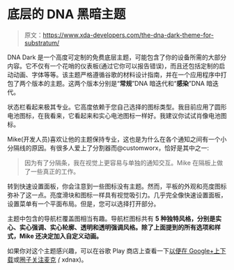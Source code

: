 # 底层的 DNA 黑暗主题

> 原文：<https://www.xda-developers.com/the-dna-dark-theme-for-substratum/>

DNA Dark 是一个高度可定制的免费底层主题，可能包含了你的设备所需的大部分内容。它不仅有一个花哨的仪表板(通过它你可以报告错误)，而且还包括定制的启动动画、字体等等。该主题严格遵循谷歌的材料设计指南，并在一个应用程序中打包了两个版本的主题。这两个版本分别是“**常规**”DNA 暗迭代和“**感染**”DNA 暗迭代。

状态栏看起来极其专业。它高度依赖于您自己选择的图标类型。我目前应用了圆形电池图标，在我看来，它看起来和实心电池图标一样好。我建议你试试肖像电池图标。

Mike(开发人员)喜欢让他的主题保持专业，这也是为什么在各个通知之间有一个小分隔线的原因。有很多人爱上了分割器而@customworx，恰好是其中之一:

> 因为有了分隔条，我在视觉上更容易与单独的通知交互。Mike 在隔板上做了一些真正的工作。

转到快速设置面板，你会注意到一些图标没有主题。然而，平板的外观和亮度图标弥补了这一点。亮度滑块和图标一样具有视觉吸引力。几乎完全像快速设置面板，设置菜单有一个平面布局。但是，您可以选择打开部分。

主题中包含的导航栏覆盖图相当有趣。导航栏图标共有 **5 种独特风格，分别是实心、实心强调、实心轮廓、透明和透明强调风格。除了上面提到的所有选项和样式，Mike 还决定加入自定义动画。**

如果你对这个主题感兴趣，可以在谷歌 Play 商店上查看一下[以便在 Google+上下载](https://play.google.com/store/apps/details?id=com.xdnax.apps.dnadarkproject)或[圈子关注麦克](https://plus.google.com/108458625711837184604) *[(](https://plus.google.com/108458625711837184604)* xdnax)。